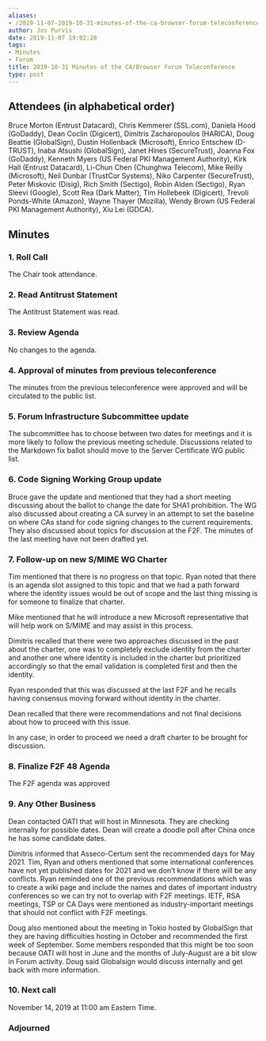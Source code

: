```yaml
---
aliases:
- /2019-11-07-2019-10-31-minutes-of-the-ca-browser-forum-teleconference/
author: Jos Purvis
date: 2019-11-07 19:02:28
tags:
- Minutes
- Forum
title: 2019-10-31 Minutes of the CA/Browser Forum Teleconference
type: post
---
```


## Attendees (in alphabetical order) 

Bruce Morton (Entrust Datacard), Chris Kemmerer (SSL.com), Daniela Hood (GoDaddy), Dean Coclin (Digicert), Dimitris Zacharopoulos (HARICA), Doug Beattie (GlobalSign), Dustin Hollenback (Microsoft), Enrico Entschew (D-TRUST), Inaba Atsushi (GlobalSign), Janet Hines (SecureTrust), Joanna Fox (GoDaddy), Kenneth Myers (US Federal PKI Management Authority), Kirk Hall (Entrust Datacard), Li-Chun Chen (Chunghwa Telecom), Mike Reilly (Microsoft), Neil Dunbar (TrustCor Systems), Niko Carpenter (SecureTrust), Peter Miskovic (Disig), Rich Smith (Sectigo), Robin Alden (Sectigo), Ryan Sleevi (Google), Scott Rea (Dark Matter), Tim Hollebeek (Digicert), Trevoli Ponds-White (Amazon), Wayne Thayer (Mozilla), Wendy Brown (US Federal PKI Management Authority), Xiu Lei (GDCA).

## Minutes

### 1. Roll Call

The Chair took attendance.

### 2. Read Antitrust Statement

The Antitrust Statement was read.

### 3. Review Agenda

No changes to the agenda.

### 4. Approval of minutes from previous teleconference 

The minutes from the previous teleconference were approved and will be circulated to the public list.

### 5. Forum Infrastructure Subcommittee update 

The subcommittee has to choose between two dates for meetings and it is more likely to follow the previous meeting schedule. Discussions related to the Markdown fix ballot should move to the Server Certificate WG public list.

### 6. Code Signing Working Group update 

Bruce gave the update and mentioned that they had a short meeting discussing about the ballot to change the date for SHA1 prohibition. The WG also discussed about creating a CA survey in an attempt to set the baseline on where CAs stand for code signing changes to the current requirements. They also discussed about topics for discussion at the F2F. The minutes of the last meeting have not been drafted yet.

### 7. Follow-up on new S/MIME WG Charter 

Tim mentioned that there is no progress on that topic. Ryan noted that there is an agenda slot assigned to this topic and that we had a path forward where the identity issues would be out of scope and the last thing missing is for someone to finalize that charter.

Mike mentioned that he will introduce a new Microsoft representative that will help work on S/MIME and may assist in this process.

Dimitris recalled that there were two approaches discussed in the past about the charter, one was to completely exclude identity from the charter and another one where identity is included in the charter but prioritized accordingly so that the email validation is completed first and then the identity.

Ryan responded that this was discussed at the last F2F and he recalls having consensus moving forward without identity in the charter.

Dean recalled that there were recommendations and not final decisions about how to proceed with this issue.

In any case, in order to proceed we need a draft charter to be brought for discussion.

### 8. Finalize F2F 48 Agenda

The F2F agenda was approved

### 9. Any Other Business 

Dean contacted OATI that will host in Minnesota. They are checking internally for possible dates. Dean will create a doodle poll after China once he has some candidate dates.

Dimitris informed that Asseco-Certum sent the recommended days for May 2021. Tim, Ryan and others mentioned that some international conferences have not yet published dates for 2021 and we don’t know if there will be any conflicts. Ryan reminded one of the previous recommendations which was to create a wiki page and include the names and dates of important industry conferences so we can try not to overlap with F2F meetings. IETF, RSA meetings, TSP or CA Days were mentioned as industry-important meetings that should not conflict with F2F meetings.

Doug also mentioned about the meeting in Tokio hosted by GlobalSign that they are having difficulties hosting in October and recommended the first week of September. Some members responded that this might be too soon because OATI will host in June and the months of July-August are a bit slow in Forum activity. Doug said Globalsign would discuss internally and get back with more information.

### 10. Next call

November 14, 2019 at 11:00 am Eastern Time.

### Adjourned